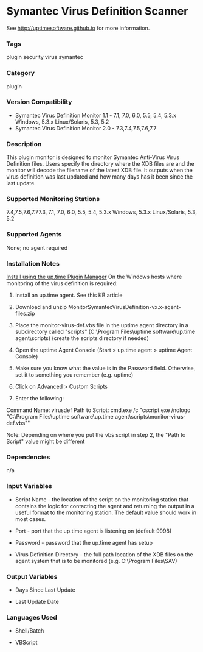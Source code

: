 # Symantec Virus Definition Scanner

See http://uptimesoftware.github.io for more information.

### Tags 
 plugin   security   virus   symantec  

### Category

plugin

### Version Compatibility


  
* Symantec Virus Definition Monitor 1.1 - 7.1, 7.0, 6.0, 5.5, 5.4, 5.3.x Windows, 5.3.x Linux/Solaris, 5.3, 5.2
* Symantec Virus Definition Monitor 2.0 - 7.3,7.4,7.5,7.6,7.7 


### Description
This plugin monitor is designed to monitor Symantec Anti-Virus Virus Definition files. Users specify the directory where the XDB files are and the monitor will decode the filename of the latest XDB file. It outputs when the virus definition was last updated and how many days has it been since the last update.


### Supported Monitoring Stations

7.4,7.5,7.6,7.77.3, 7.1, 7.0, 6.0, 5.5, 5.4, 5.3.x Windows, 5.3.x Linux/Solaris, 5.3, 5.2

### Supported Agents
None; no agent required

### Installation Notes
<p><a href="https://github.com/uptimesoftware/uptime-plugin-manager">Install using the up.time Plugin Manager</a>
On the Windows hosts where monitoring of the virus definition is required:</p>

<ol>
<li><p>Install an up.time agent. See this KB article</p></li>
<li><p>Download and unzip MonitorSymantecVirusDefinition-vx.x-agent-files.zip</p></li>
<li><p>Place the monitor-virus-def.vbs file in the uptime agent directory in a subdirectory called "scripts" (C:\Program Files\uptime software\up.time agent\scripts)
(create the scripts directory if needed)</p></li>
<li><p>Open the uptime Agent Console (Start > up.time agent > uptime Agent Console)</p></li>
<li><p>Make sure you know what the value is in the Password field. Otherwise, set it to something you remember (e.g. uptime)</p></li>
<li><p>Click on Advanced > Custom Scripts</p></li>
<li><p>Enter the following:</p></li>
</ol>


<p>Command Name: virusdef
Path to Script: cmd.exe /c "cscript.exe /nologo "C:\Program Files\uptime software\up.time agent\scripts\monitor-virus-def.vbs""</p>

<p>Note: Depending on where you put the vbs script in step 2, the "Path to Script" value might be different</p>


### Dependencies
<p>n/a</p>


### Input Variables

* Script Name - the location of the script on the monitoring station that contains the logic for contacting the agent and returning the output in a useful format to the monitoring station. The default value should work in most cases.

* Port - port that the up.time agent is listening on (default 9998)

* Password - password that the up.time agent has setup

* Virus Definition Directory - the full path location of the XDB files on the agent system that is to be monitored (e.g. C:\Program Files\SAV)


### Output Variables


* Days Since Last Update

* Last Update Date


### Languages Used

* Shell/Batch

* VBScript

